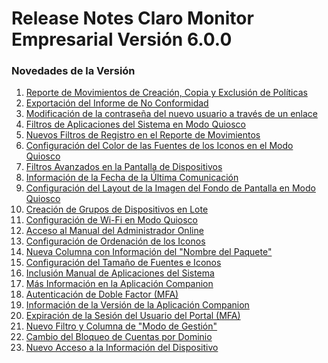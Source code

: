 # Release Notes Claro Monitor Empresarial Versión 6.0.0

### Novedades de la Versión

1. [Reporte de Movimientos de Creación, Copia y Exclusión de Políticas](reporte-de-movimientos-de-creacion-copia-y-exclusion-de-politicas.md)
2. [Exportación del Informe de No Conformidad](exportacion-del-informe-de-no-conformidad.md)
3. [Modificación de la contraseña del nuevo usuario a través de un enlace](modificacion-de-la-contrasena-del-nuevo-usuario-a-traves-de-un-enlace.md)
4. [Filtros de Aplicaciones del Sistema en Modo Quiosco](filtros-de-aplicaciones-del-sistema-en-modo-quiosco.md)
5. [Nuevos Filtros de Registro en el Reporte de Movimientos](nuevos-filtros-de-registro-en-el-reporte-de-movimientos.md)
6. [Configuración del Color de las Fuentes de los Iconos en el Modo Quiosco](configuracion-del-color-de-las-fuentes-de-los-iconos-en-el-modo-quiosco.md)
7. [Filtros Avanzados en la Pantalla de Dispositivos](filtros-avanzados-en-la-pantalla-de-dispositivos.md)
8. [Información de la Fecha de la Última Comunicación](informacion-de-la-fecha-de-la-ultima-comunicacion.md)
9. [Configuración del Layout de la Imagen del Fondo de Pantalla en Modo Quiosco](configuracion-del-fondo-de-pantalla-en-modo-quiosco.md)
10. [Creación de Grupos de Dispositivos en Lote](creacion-de-grupos-de-dispositivos-en-lote.md)
11. [Configuración de Wi-Fi en Modo Quiosco](configuracion-de-wi-fi-en-modo-quiosco.md)
12. [Acceso al Manual del Administrador Online](acceso-al-manual-del-administrador-online.md)
13. [Configuración de Ordenación de los Iconos](configuracion-de-ordenacion-de-los-iconos.md)
14. [Nueva Columna con Información del "Nombre del Paquete"](nueva-columna-con-informacion-del-nombre-del-paquete.md)
15. [Configuración del Tamaño de Fuentes e Iconos](configuracion-del-tamano-de-fuentes-e-iconos.md)
16. &#x20;[Inclusión Manual de Aplicaciones del Sistema](inclusion-manual-de-aplicaciones-del-sistema.md)
17. [Más Información en la Aplicación Companion](mas-informacion-en-la-aplicacion-companion.md)
18. [Autenticación de Doble Factor (MFA)](autenticacion-de-doble-factor-mfa.md)
19. [Información de la Versión de la Aplicación Companion](informacion-de-la-version-de-la-aplicacion-companion.md)
20. [Expiración de la Sesión del Usuario del Portal (MFA)](expiracion-de-la-sesion-del-usuario-del-portal-mfa.md)
21. &#x20;[Nuevo Filtro y Columna de "Modo de Gestión"](nuevo-filtro-y-columna-de-modo-de-gestion.md)
22. [Cambio del Bloqueo de Cuentas por Dominio](cambio-del-bloqueo-de-cuentas-por-dominio.md)
23. &#x20;[Nuevo Acceso a la Información del Dispositivo](nuevo-acceso-a-la-informacion-del-dispositivo.md)

